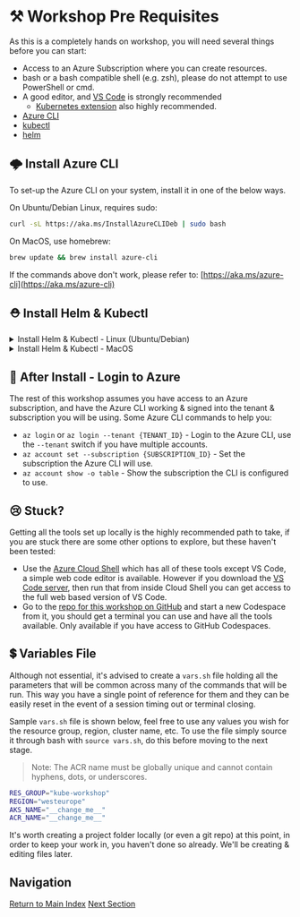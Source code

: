 # ⚒️ Workshop Pre Requisites

As this is a completely hands on workshop, you will need several things before you can start:

- Access to an Azure Subscription where you can create resources.
- bash or a bash compatible shell (e.g. zsh), please do not attempt to use PowerShell or cmd.
- A good editor, and [VS Code](https://code.visualstudio.com/) is strongly recommended
  - [Kubernetes extension](https://marketplace.visualstudio.com/items?itemName=ms-kubernetes-tools.vscode-kubernetes-tools) also highly recommended.
- [Azure CLI](https://aka.ms/azure-cli)
- [kubectl](https://kubernetes.io/docs/tasks/tools/install-kubectl-linux/)
- [helm](https://helm.sh/docs/intro/install/)

## 🌩️ Install Azure CLI

To set-up the Azure CLI on your system, install it in one of the below ways.

On Ubuntu/Debian Linux, requires sudo:

```bash
curl -sL https://aka.ms/InstallAzureCLIDeb | sudo bash
```

On MacOS, use homebrew:

```bash
brew update && brew install azure-cli
```

If the commands above don't work, please refer to: [https://aka.ms/azure-cli](https://aka.ms/azure-cli)

## ⛑️ Install Helm & Kubectl

<details markdown="1">
<summary>Install Helm & Kubectl - Linux (Ubuntu/Debian)</summary>

Two ways are provided for each tool, one without needing sudo, the other requires sudo, take your
pick but don't run both!

By default the 'no sudo' commands for helm & kubectl install binaries into `~/.local/bin` so if this
isn't in your PATH you can copy or move the binary elsewhere, or simply run `export PATH="$PATH:$HOME/.local/bin"`

```bash
# Install kubectl - no sudo
curl -s https://raw.githubusercontent.com/benc-uk/tools-install/master/kubectl.sh | bash

# Install kubectl - with sudo
curl -LO "https://dl.k8s.io/release/$(curl -L -s https://dl.k8s.io/release/stable.txt)/bin/linux/amd64/kubectl"
chmod +x ./kubectl
sudo mv ./kubectl /usr/bin/kubectl

# Install helm - no sudo
curl -s https://raw.githubusercontent.com/benc-uk/tools-install/master/helm.sh | bash

# Install helm - with sudo
curl https://raw.githubusercontent.com/helm/helm/main/scripts/get-helm-3 | bash
```

</details>

<details markdown="1">
<summary>Install Helm & Kubectl - MacOS</summary>

```bash
# Install kubectl - with sudo
curl -LO "https://dl.k8s.io/release/$(curl -L -s https://dl.k8s.io/release/stable.txt)/bin/darwin/amd64/kubectl"
chmod +x ./kubectl
sudo mv ./kubectl /usr/local/bin/kubectl

# Install Helm
curl https://raw.githubusercontent.com/helm/helm/main/scripts/get-helm-3 | bash
```

</details>

## 🔐 After Install - Login to Azure

The rest of this workshop assumes you have access to an Azure subscription, and have the Azure CLI
working & signed into the tenant & subscription you will be using. Some Azure CLI commands to help you:

- `az login` or `az login --tenant {TENANT_ID}` - Login to the Azure CLI, use the `--tenant` switch
  if you have multiple accounts.
- `az account set --subscription {SUBSCRIPTION_ID}` - Set the subscription the Azure CLI will use.
- `az account show -o table` - Show the subscription the CLI is configured to use.

## 😢 Stuck?

Getting all the tools set up locally is the highly recommended path to take, if you are stuck there
are some other options to explore, but these haven't been tested:

- Use the [Azure Cloud Shell](https://shell.azure.com/bash) which has all of these tools except VS Code, 
  a simple web code editor is available. However if you download the 
  [VS Code server](https://aka.ms/install-vscode-server/setup.sh), then run that from inside Cloud Shell 
  you can get access to the full web based version of VS Code.
- Go to the [repo for this workshop on GitHub](https://github.com/benc-uk/kube-workshop/codespaces) 
  and start a new Codespace from it, you should get a terminal you can use and have all the tools available. 
  Only available if you have access to GitHub Codespaces.

## 💲 Variables File

Although not essential, it's advised to create a `vars.sh` file holding all the parameters that will
be common across many of the commands that will be run. This way you have a single point of reference
for them and they can be easily reset in the event of a session timing out or terminal closing.

Sample `vars.sh` file is shown below, feel free to use any values you wish for the resource group,
region, cluster name, etc. To use the file simply source it through bash with `source vars.sh`, do this
before moving to the next stage.

> Note: The ACR name must be globally unique and cannot contain hyphens, dots, or underscores.

```bash
RES_GROUP="kube-workshop"
REGION="westeurope"
AKS_NAME="__change_me__"
ACR_NAME="__change_me__"
```

It's worth creating a project folder locally (or even a git repo) at this point, in order to keep your
work in, you haven't done so already. We'll be creating & editing files later.

## Navigation

[Return to Main Index](../readme.md)
[Next Section](../01-cluster/readme.md)
